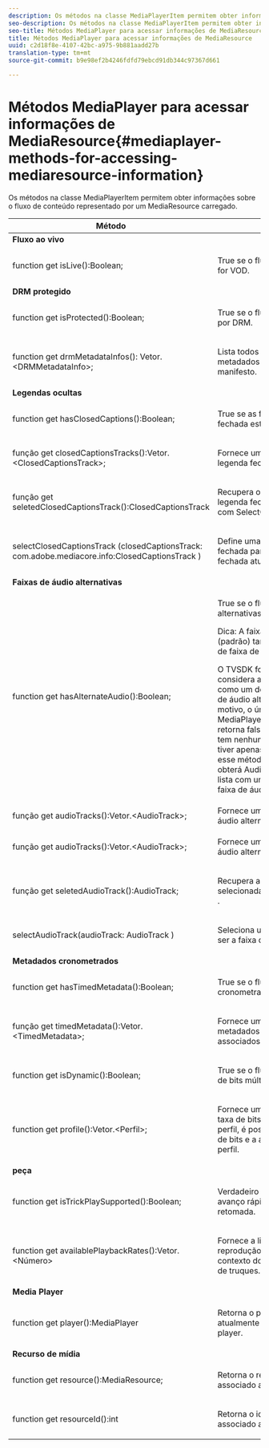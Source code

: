 ```yaml
---
description: Os métodos na classe MediaPlayerItem permitem obter informações sobre o fluxo de conteúdo representado por um MediaResource carregado.
seo-description: Os métodos na classe MediaPlayerItem permitem obter informações sobre o fluxo de conteúdo representado por um MediaResource carregado.
seo-title: Métodos MediaPlayer para acessar informações de MediaResource
title: Métodos MediaPlayer para acessar informações de MediaResource
uuid: c2d18f8e-4107-42bc-a975-9b881aadd27b
translation-type: tm+mt
source-git-commit: b9e98ef2b4246fdfd79ebcd91db344c97367d661

---
```



# Métodos MediaPlayer para acessar informações de MediaResource{#mediaplayer-methods-for-accessing-mediaresource-information}

Os métodos na classe MediaPlayerItem permitem obter informações sobre o fluxo de conteúdo representado por um MediaResource carregado.

<table frame="all" colsep="1" rowsep="1" id="table_77B55D506FE24326A03D97AA087231FF"> 
 <thead> 
  <tr rowsep="1"> 
   <th colname="2" class="entry"> Método </th> 
   <th colname="3" class="entry"> Descrição </th> 
  </tr> 
 </thead>
 <tbody> 
  <tr rowsep="1"> 
   <td colname="1"> <b>Fluxo ao vivo </b> </td> 
   <td colname="2"> </td>
  </tr> 
  <tr rowsep="1"> 
   <td colname="2"> <span class="codeph"> function get isLive():Boolean; </span> </td> 
   <td colname="3"> <p>True se o fluxo for ao vivo; false se for VOD. </p> </td> 
  </tr> 
  <tr rowsep="1"> 
   <td colname="1"> <b>DRM protegido</b> </td> 
   <td colname="2"> </td>
  </tr> 
  <tr rowsep="1"> 
   <td colname="2"> <span class="codeph"> function get isProtected():Boolean; </span> </td> 
   <td colname="3"> <p>True se o fluxo estiver protegido por DRM. </p> </td> 
  </tr> 
  <tr rowsep="1"> 
   <td colname="2"> <span class="codeph"> function get drmMetadataInfos(): Vetor.&lt;DRMMetadataInfo&gt;; </span> </td> 
   <td colname="3"> <p>Lista todos os objetos de metadados DRM detectados no manifesto. </p> </td> 
  </tr> 
  <tr rowsep="1"> 
   <td colname="1"> <b>Legendas ocultas</b> </td> 
   <td colname="2"> </td>
  </tr> 
  <tr rowsep="1"> 
   <td colname="2"> <span class="codeph"> function get hasClosedCaptions():Boolean; </span> </td> 
   <td colname="3"> <p>True se as faixas de legenda fechada estiverem disponíveis. </p> </td> 
  </tr> 
  <tr rowsep="1"> 
   <td colname="2"> <span class="codeph"> função get closedCaptionsTracks():Vetor.&lt;ClosedCaptionsTrack&gt;; </span> </td> 
   <td colname="3"> <p>Fornece uma lista de faixas de legenda fechada disponíveis. </p> </td> 
  </tr> 
  <tr rowsep="1"> 
   <td colname="2"> <span class="codeph"> função get seletedClosedCaptionsTrack():ClosedCaptionsTrack </span> </td> 
   <td colname="3"> <p>Recupera o rastreamento de legenda fechada atual selecionado com <span class="codeph"> SelectClosedCaptionsTrack </span>. </p> </td> 
  </tr> 
  <tr rowsep="1"> 
   <td colname="2"> <span class="codeph"> selectClosedCaptionsTrack (closedCaptionsTrack: com.adobe.mediacore.info:ClosedCaptionsTrack ) </span> </td> 
   <td colname="3"> <p>Define uma faixa de legenda fechada para ser a faixa de legenda fechada atual. </p> </td> 
  </tr> 
  <tr rowsep="1"> 
   <td colname="1"> <b>Faixas de áudio alternativas </b> </td> 
   <td colname="2"> </td>
  </tr> 
  <tr rowsep="1"> 
   <td colname="2"> <span class="codeph"> function get hasAlternateAudio():Boolean; </span> </td> 
   <td colname="3"> <p>True se o fluxo tiver faixas de áudio alternativas. </p> <p>Dica:  A faixa de áudio principal (padrão) também faz parte da lista de faixa de áudio alternativa. </p> <p>O TVSDK for Desktop HLS considera a faixa de áudio principal como um dos itens na lista de faixa de áudio alternativa. Por esse motivo, o único caso em que <span class="codeph"> MediaPlayerItem.hasAlternateAudio </span> retorna false é quando o fluxo não tem nenhum áudio. Se o conteúdo tiver apenas uma faixa de áudio, esse método retornará true e <span class="codeph"> obterá AudioTracks </span> retornará uma lista com um único elemento (a faixa de áudio padrão). </p> </td> 
  </tr> 
  <tr rowsep="1"> 
   <td colname="2"> <span class="codeph"> função get audioTracks():Vetor.&lt;AudioTrack&gt;; </span> </td> 
   <td colname="3"> Fornece uma lista de faixas de áudio alternativas disponíveis. </td> 
  </tr> 
  <tr rowsep="1"> 
   <td colname="2"> <span class="codeph"> função get audioTracks():Vetor.&lt;AudioTrack&gt;; </span> </td> 
   <td colname="3"> <p>Fornece uma lista de faixas de áudio alternativas disponíveis. </p> </td> 
  </tr> 
  <tr rowsep="1"> 
   <td colname="2"> <span class="codeph"> função get seletedAudioTrack():AudioTrack; </span> </td> 
   <td colname="3"> <p>Recupera a faixa de áudio selecionada com <span class="codeph"> selectAudioTrack </span>. </p> </td> 
  </tr> 
  <tr rowsep="1"> 
   <td colname="2"> <span class="codeph"> selectAudioTrack(audioTrack: AudioTrack ) </span> </td> 
   <td colname="3"> <p>Seleciona uma faixa de áudio para ser a faixa de áudio atual. </p> </td> 
  </tr> 
  <tr rowsep="1"> 
   <td colname="1"> <b>Metadados cronometrados</b> </td> 
   <td colname="2"> </td>
  </tr> 
  <tr rowsep="1"> 
   <td colname="2"> <span class="codeph"> function get hasTimedMetadata():Boolean; </span> </td> 
   <td colname="3"> <p>True se o fluxo tiver metadados cronometrados associados. </p> </td> 
  </tr> 
  <tr rowsep="1"> 
   <td colname="2"> <span class="codeph"> função get timedMetadata():Vetor.&lt;TimedMetadata&gt;; </span> </td> 
   <td colname="3"> <p>Fornece uma lista dos objetos de metadados cronometrados associados ao fluxo. </p> </td> 
  </tr> 
  <tr rowsep="1"> 
   <td colname="2"> <span class="codeph"> function get isDynamic():Boolean; </span> </td> 
   <td colname="3"> <p>True se o fluxo for um fluxo de taxa de bits múltipla (MBR). </p> </td> 
  </tr> 
  <tr rowsep="1"> 
   <td colname="2"> <span class="codeph"> function get profile():Vetor.&lt;Perfil&gt;; </span> </td> 
   <td colname="3"> <p>Fornece uma lista dos perfis de taxa de bits associados. Para cada perfil, é possível recuperar sua taxa de bits e a altura e a largura do perfil. </p> </td> 
  </tr> 
  <tr rowsep="1"> 
   <td colname="1"> <b>peça </b> </td> 
   <td colname="2"> </td>
  </tr> 
  <tr rowsep="1"> 
   <td colname="2"> <span class="codeph"> function get isTrickPlaySupported():Boolean; </span> </td> 
   <td colname="3"> <p>Verdadeiro se o player suportar avanço rápido, retrocesso e retomada. </p> </td> 
  </tr> 
  <tr rowsep="1"> 
   <td colname="2"> <span class="codeph"> function get availablePlaybackRates():Vetor.&lt;Número&gt; </span> </td> 
   <td colname="3"> <p>Fornece a lista de taxas de reprodução disponíveis no contexto do recurso de reprodução de truques. </p> </td> 
  </tr> 
  <tr rowsep="1"> 
   <td colname="1"> <b>Media Player </b> </td> 
   <td colname="2"> </td>
  </tr> 
  <tr rowsep="1"> 
   <td colname="2"> <span class="codeph"> function get player():MediaPlayer </span> </td> 
   <td colname="3"> <p>Retorna o player de mídia atualmente associado a este player. </p> </td> 
  </tr> 
  <tr rowsep="1"> 
   <td colname="1"> <b>Recurso de mídia</b> </td> 
   <td colname="2"> </td>
  </tr> 
  <tr rowsep="1"> 
   <td colname="2"> <span class="codeph"> function get resource():MediaResource; </span> </td> 
   <td colname="3"> <p>Retorna o recurso de mídia associado a este item. </p> </td> 
  </tr> 
  <tr rowsep="0"> 
   <td colname="2"> <span class="codeph"> function get resourceId():int </span> </td> 
   <td colname="3"> <p>Retorna o identificador de mídia associado a este item. </p> </td> 
  </tr> 
 </tbody> 
</table>

